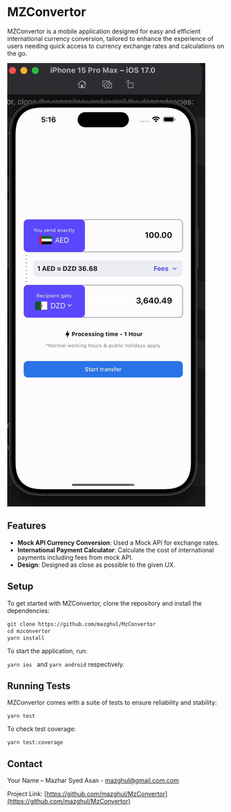 # MZConvertor

MZConvertor is a mobile application designed for easy and efficient international currency conversion, tailored to enhance the experience of users needing quick access to currency exchange rates and calculations on the go.

![MZConvertor Interface](./assets/demo.gif)

## Features

- **Mock API Currency Conversion**: Used a Mock API for exchange rates.
- **International Payment Calculator**: Calculate the cost of international payments including fees from mock API.
- **Design**: Designed as close as possible to the given UX.

## Setup

To get started with MZConvertor, clone the repository and install the dependencies:

```
git clone https://github.com/mazghul/MzConvertor
cd mzconvertor
yarn install
```

To start the application, run:

`yarn ios ` and `yarn android` respectively.

## Running Tests

MZConvertor comes with a suite of tests to ensure reliability and stability:

```
yarn test
```

To check test coverage:

```
yarn test:coverage
```

## Contact

Your Name – Mazhar Syed Asan - mazghul@gmail.com.com

Project Link: [https://github.com/mazghul/MzConvertor](https://github.com/mazghul/MzConvertor)
